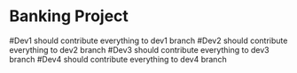 
# Banking Project
#Dev1 should contribute everything to dev1 branch
#Dev2 should contribute everything to dev2 branch
#Dev3 should contribute everything to dev3 branch
#Dev4 should contribute everything to dev4 branch
